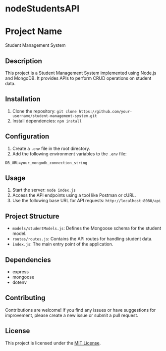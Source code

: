 ﻿# nodeStudentsAPI
# Project Name

Student Management System

## Description

This project is a Student Management System implemented using Node.js and MongoDB. It provides APIs to perform CRUD operations on student data.

## Installation

1. Clone the repository: `git clone https://github.com/your-username/student-management-system.git`
2. Install dependencies: `npm install`

## Configuration

1. Create a `.env` file in the root directory.
2. Add the following environment variables to the `.env` file:

```
DB_URL=your_mongodb_connection_string
```

## Usage

1. Start the server: `node index.js`
2. Access the API endpoints using a tool like Postman or cURL.
3. Use the following base URL for API requests: `http://localhost:8080/api`

## Project Structure

- `models/studentModels.js`: Defines the Mongoose schema for the student model.
- `routes/routes.js`: Contains the API routes for handling student data.
- `index.js`: The main entry point of the application.

## Dependencies

- express
- mongoose
- dotenv

## Contributing

Contributions are welcome! If you find any issues or have suggestions for improvement, please create a new issue or submit a pull request.

## License

This project is licensed under the [MIT License](https://opensource.org/licenses/MIT).
